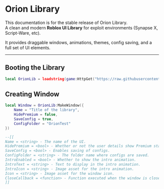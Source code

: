# Orion Library
This documentation is for the stable release of Orion Library.  
A clean and modern **Roblox UI Library** for exploit environments (Synapse X, Script-Ware, etc).  

It provides draggable windows, animations, themes, config saving, and a full set of UI elements.

---

## Booting the Library
```lua
local OrionLib = loadstring(game:HttpGet("https://raw.githubusercontent.com/YOUR_USERNAME/OrionLib/main/Orion.lua"))()
```
## Creating Window
```lua
local Window = OrionLib:MakeWindow({
    Name = "Title of the library",
    HidePremium = false,
    SaveConfig = true,
    ConfigFolder = "OrionTest"
})

--[[
Name = <string> - The name of the UI.
HidePremium = <bool> - Whether or not the user details show Premium status.
SaveConfig = <bool> - Enables saving of configs.
ConfigFolder = <string> - The folder name where configs are saved.
IntroEnabled = <bool> - Whether to show the intro animation.
IntroText = <string> - Text to display in the intro animation.
IntroIcon = <string> - Image asset for the intro animation.
Icon = <string> - Image asset for the window icon.
CloseCallback = <function> - Function executed when the window is closed.
]]
```
